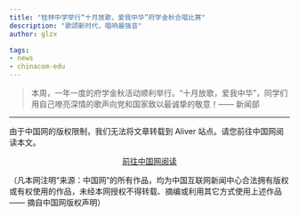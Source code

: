 ```yaml
---
title: "桂林中学举行“十月放歌，爱我中华”府学金秋合唱比赛"
description: "歌颂新时代，唱响最强音"
author: glzx

tags:
- news
- chinacom-edu
---
```


> 本周，一年一度的府学金秋活动顺利举行。“十月放歌，爱我中华”，同学们用自己嘹亮深情的歌声向党和国家致以最诚挚的敬意！—— 新闻部

---

由于中国网的版权限制，我们无法将文章转载到 Aliver 站点。请您前往中国网阅读本文。

<div style="text-align: center">
  <p><a rel="nofollow noopener noreferrer" target="_blank" href="http://edu.china.com.cn/2021-10/29/content_77840806.htm" class="button">前往中国网阅读</a></p>
</div>

（凡本网注明“来源：中国网”的所有作品，均为中国互联网新闻中心合法拥有版权或有权使用的作品，未经本网授权不得转载、摘编或利用其它方式使用上述作品 —— 摘自中国网版权声明）
